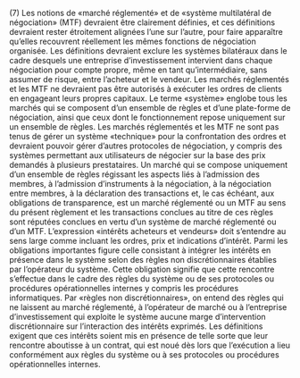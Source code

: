 (7) Les notions de «marché réglementé» et de «système multilatéral de négociation» (MTF) devraient être clairement définies, et ces définitions devraient rester étroitement alignées l’une sur l’autre, pour faire apparaître qu’elles recouvrent réellement les mêmes fonctions de négociation organisée. Les définitions devraient exclure les systèmes bilatéraux dans le cadre desquels une entreprise d’investissement intervient dans chaque négociation pour compte propre, même en tant qu’intermédiaire, sans assumer de risque, entre l’acheteur et le vendeur. Les marchés réglementés et les MTF ne devraient pas être autorisés à exécuter les ordres de clients en engageant leurs propres capitaux. Le terme «système» englobe tous les marchés qui se composent d’un ensemble de règles et d’une plate-forme de négociation, ainsi que ceux dont le fonctionnement repose uniquement sur un ensemble de règles. Les marchés réglementés et les MTF ne sont pas tenus de gérer un système «technique» pour la confrontation des ordres et devraient pouvoir gérer d’autres protocoles de négociation, y compris des systèmes permettant aux utilisateurs de négocier sur la base des prix demandés à plusieurs prestataires. Un marché qui se compose uniquement d’un ensemble de règles régissant les aspects liés à l’admission des membres, à l’admission d’instruments à la négociation, à la négociation entre membres, à la déclaration des transactions et, le cas échéant, aux obligations de transparence, est un marché réglementé ou un MTF au sens du présent règlement et les transactions conclues au titre de ces règles sont réputées conclues en vertu d’un système de marché réglementé ou d’un MTF. L’expression «intérêts acheteurs et vendeurs» doit s’entendre au sens large comme incluant les ordres, prix et indications d’intérêt. Parmi les obligations importantes figure celle consistant à intégrer les intérêts en présence dans le système selon des règles non discrétionnaires établies par l’opérateur du système. Cette obligation signifie que cette rencontre s’effectue dans le cadre des règles du système ou de ses protocoles ou procédures opérationnelles internes y compris les procédures informatiques. Par «règles non discrétionnaires», on entend des règles qui ne laissent au marché réglementé, à l’opérateur de marché ou à l’entreprise d’investissement qui exploite le système aucune marge d’intervention discrétionnaire sur l’interaction des intérêts exprimés. Les définitions exigent que ces intérêts soient mis en présence de telle sorte que leur rencontre aboutisse à un contrat, qui est noué dès lors que l’exécution a lieu conformément aux règles du système ou à ses protocoles ou procédures opérationnelles internes.